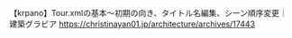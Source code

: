 【krpano】Tour.xmlの基本～初期の向き、タイトル名編集、シーン順序変更｜建築グラビア
https://christinayan01.jp/architecture/archives/17443
